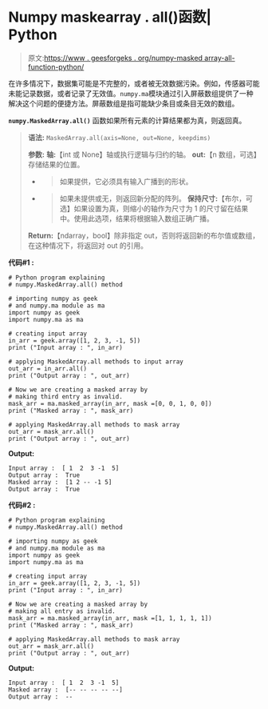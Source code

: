 # Numpy maskearray . all()函数| Python

> 原文:[https://www . geesforgeks . org/numpy-masked array-all-function-python/](https://www.geeksforgeeks.org/numpy-maskedarray-all-function-python/)

在许多情况下，数据集可能是不完整的，或者被无效数据污染。例如，传感器可能未能记录数据，或者记录了无效值。`numpy.ma`模块通过引入屏蔽数组提供了一种解决这个问题的便捷方法。屏蔽数组是指可能缺少条目或条目无效的数组。

**`numpy.MaskedArray.all()`** 函数如果所有元素的计算结果都为真，则返回真。

> **语法:** `MaskedArray.all(axis=None, out=None, keepdims)`
> 
> **参数:**
> **轴:**【int 或 None】轴或执行逻辑与归约的轴。
> **out:**【n 数组，可选】存储结果的位置。
> - >如果提供，它必须具有输入广播到的形状。
> - >如果未提供或无，则返回新分配的阵列。
> **保持尺寸:**【布尔，可选】如果设置为真，则缩小的轴作为尺寸为 1 的尺寸留在结果中。使用此选项，结果将根据输入数组正确广播。
> 
> **Return:**【ndarray，bool】除非指定 out，否则将返回新的布尔值或数组，在这种情况下，将返回对 out 的引用。

**代码#1 :**

```
# Python program explaining
# numpy.MaskedArray.all() method 

# importing numpy as geek 
# and numpy.ma module as ma
import numpy as geek
import numpy.ma as ma

# creating input array 
in_arr = geek.array([1, 2, 3, -1, 5])
print ("Input array : ", in_arr)

# applying MaskedArray.all methods to input array
out_arr = in_arr.all()
print ("Output array : ", out_arr)

# Now we are creating a masked array by 
# making third entry as invalid. 
mask_arr = ma.masked_array(in_arr, mask =[0, 0, 1, 0, 0])
print ("Masked array : ", mask_arr)

# applying MaskedArray.all methods to mask array
out_arr = mask_arr.all()
print ("Output array : ", out_arr)
```

**Output:**

```
Input array :  [ 1  2  3 -1  5]
Output array :  True
Masked array :  [1 2 -- -1 5]
Output array :  True

```

**代码#2 :**

```
# Python program explaining
# numpy.MaskedArray.all() method 

# importing numpy as geek 
# and numpy.ma module as ma
import numpy as geek
import numpy.ma as ma

# creating input array 
in_arr = geek.array([1, 2, 3, -1, 5])
print ("Input array : ", in_arr)

# Now we are creating a masked array by 
# making all entry as invalid. 
mask_arr = ma.masked_array(in_arr, mask =[1, 1, 1, 1, 1])
print ("Masked array : ", mask_arr)

# applying MaskedArray.all methods to mask array
out_arr = mask_arr.all()
print ("Output array : ", out_arr)
```

**Output:**

```
Input array :  [ 1  2  3 -1  5]
Masked array :  [-- -- -- -- --]
Output array :  --

```